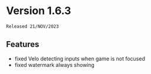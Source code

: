# Version 1.6.3

`Released 21/NOV/2023`

## Features

- fixed Velo detecting inputs when game is not focused
- fixed watermark always showing
